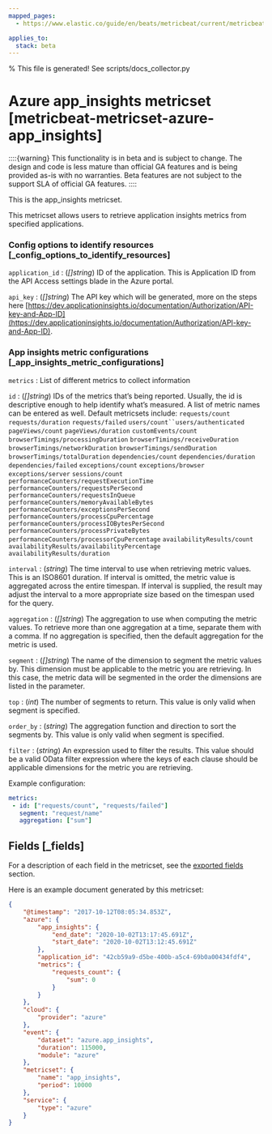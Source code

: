 ```yaml
---
mapped_pages:
  - https://www.elastic.co/guide/en/beats/metricbeat/current/metricbeat-metricset-azure-app_insights.html

applies_to:
  stack: beta
---
```


% This file is generated! See scripts/docs_collector.py

# Azure app_insights metricset [metricbeat-metricset-azure-app_insights]

::::{warning}
This functionality is in beta and is subject to change. The design and code is less mature than official GA features and is being provided as-is with no warranties. Beta features are not subject to the support SLA of official GA features.
::::


This is the app_insights metricset.

This metricset allows users to retrieve application insights metrics from specified applications.


### Config options to identify resources [_config_options_to_identify_resources]

`application_id`
:   (*[]string*) ID of the application. This is Application ID from the API Access settings blade in the Azure portal.

`api_key`
:   (*[]string*) The API key which will be generated, more on the steps here [https://dev.applicationinsights.io/documentation/Authorization/API-key-and-App-ID](https://dev.applicationinsights.io/documentation/Authorization/API-key-and-App-ID).


### App insights metric configurations [_app_insights_metric_configurations]

`metrics`
:   List of different metrics to collect information

`id`
:   (*[]string*) IDs of the metrics that’s being reported. Usually, the id is descriptive enough to help identify what’s measured. A list of metric names can be entered as well. Default metricsets include: `requests/count` `requests/duration` `requests/failed` `users/count``users/authenticated` `pageViews/count` `pageViews/duration` `customEvents/count` `browserTimings/processingDuration` `browserTimings/receiveDuration` `browserTimings/networkDuration` `browserTimings/sendDuration` `browserTimings/totalDuration` `dependencies/count` `dependencies/duration` `dependencies/failed` `exceptions/count` `exceptions/browser` `exceptions/server` `sessions/count` `performanceCounters/requestExecutionTime` `performanceCounters/requestsPerSecond` `performanceCounters/requestsInQueue` `performanceCounters/memoryAvailableBytes` `performanceCounters/exceptionsPerSecond` `performanceCounters/processCpuPercentage` `performanceCounters/processIOBytesPerSecond` `performanceCounters/processPrivateBytes` `performanceCounters/processorCpuPercentage` `availabilityResults/count` `availabilityResults/availabilityPercentage` `availabilityResults/duration`

`interval`
:   (*string*) The time interval to use when retrieving metric values. This is an ISO8601 duration. If interval is omitted, the metric value is aggregated across the entire timespan. If interval is supplied, the result may adjust the interval to a more appropriate size based on the timespan used for the query.

`aggregation`
:   (*[]string*) The aggregation to use when computing the metric values. To retrieve more than one aggregation at a time, separate them with a comma. If no aggregation is specified, then the default aggregation for the metric is used.

`segment`
:   (*[]string*) The name of the dimension to segment the metric values by. This dimension must be applicable to the metric you are retrieving. In this case, the metric data will be segmented in the order the dimensions are listed in the parameter.

`top`
:   (*int*) The number of segments to return. This value is only valid when segment is specified.

`order_by`
:   (*string*) The aggregation function and direction to sort the segments by. This value is only valid when segment is specified.

`filter`
:   (*string*) An expression used to filter the results. This value should be a valid OData filter expression where the keys of each clause should be applicable dimensions for the metric you are retrieving.

Example configuration:

```yaml
metrics:
 - id: ["requests/count", "requests/failed"]
   segment: "request/name"
   aggregation: ["sum"]
```

## Fields [_fields]

For a description of each field in the metricset, see the [exported fields](/reference/metricbeat/exported-fields-azure.md) section.

Here is an example document generated by this metricset:

```json
{
    "@timestamp": "2017-10-12T08:05:34.853Z",
    "azure": {
        "app_insights": {
            "end_date": "2020-10-02T13:17:45.691Z",
            "start_date": "2020-10-02T13:12:45.691Z"
        },
        "application_id": "42cb59a9-d5be-400b-a5c4-69b0a00434fdf4",
        "metrics": {
            "requests_count": {
                "sum": 0
            }
        }
    },
    "cloud": {
        "provider": "azure"
    },
    "event": {
        "dataset": "azure.app_insights",
        "duration": 115000,
        "module": "azure"
    },
    "metricset": {
        "name": "app_insights",
        "period": 10000
    },
    "service": {
        "type": "azure"
    }
}
```
